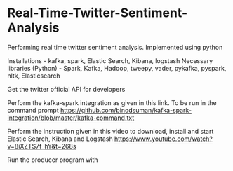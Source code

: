 # Real-Time-Twitter-Sentiment-Analysis
Performing real time twitter sentiment analysis. Implemented using python

Installations - kafka, spark, Elastic Search, Kibana, logstash
Necessary libraries (Python) - Spark, Kafka, Hadoop, tweepy, vader, pykafka, pyspark, nltk, Elasticsearch

Get the twitter official API for developers

Perform the kafka-spark integration as given in this link. To be run in the command prompt
https://github.com/binodsuman/kafka-spark-integration/blob/master/kafka-command.txt

Perform the instruction given in this video to download, install and start Elastic Search, Kibana and Logstash
https://www.youtube.com/watch?v=8iXZTS7f_hY&t=268s

Run the producer program with
